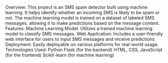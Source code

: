 Overview:
This project is an SMS spam detector built using machine learning. It helps identify whether an incoming SMS is likely to be spam or not. The machine learning model is trained on a dataset of labeled SMS messages, allowing it to make predictions based on the message content.
Features:
Machine Learning Model: Utilizes a trained machine learning model to classify SMS messages.
Web Application: Includes a user-friendly web interface for users to input SMS messages and receive predictions.
Deployment: Easily deployable on various platforms for real-world usage.
Technologies Used:
Python
Flask (for the backend)
HTML, CSS, JavaScript (for the frontend)
Scikit-learn (for machine learning)
